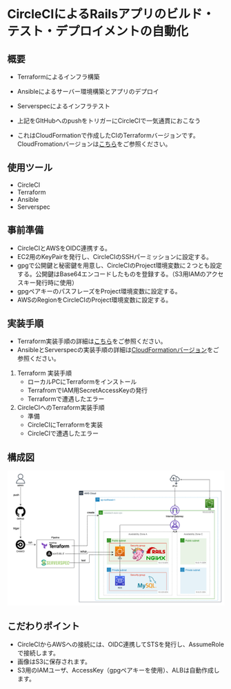 # CircleCIによるRailsアプリのビルド・テスト・デプロイメントの自動化
## 概要
- Terraformによるインフラ構築
- Ansibleによるサーバー環境構築とアプリのデプロイ
- Serverspecによるインフラテスト
- 上記をGItHubへのpushをトリガーにCircleCIで一気通貫におこなう

- これはCloudFormationで作成したCIのTerraformバージョンです。CloudFromationバージョンは[こちら](https://github.com/mkmmr/circleci-practice/)をご参照ください。

## 使用ツール
- CircleCI
- Terraform
- Ansible
- Serverspec

## 事前準備
- CircleCIとAWSをOIDC連携する。
- EC2用のKeyPairを発行し、CircleCIのSSHパーミッションに設定する。
- gpgで公開鍵と秘密鍵を用意し、CircleCIのProject環境変数に２つとも設定する。公開鍵はBase64エンコードしたものを登録する。（S3用IAMのアクセスキー発行時に使用）
- gpgペアキーのパスフレーズをProject環境変数に設定する。
- AWSのRegionをCircleCIのProject環境変数に設定する。

## 実装手順
- Terraform実装手順の詳細は[こちら](https://github.com/mkmmr/aws-practice/blob/main/lecture13-Terraform-ver.md)をご参照ください。
- AnsibleとServerspecの実装手順の詳細は[CloudFormationバージョン](https://github.com/mkmmr/aws-practice/blob/main/lecture13-CloudFormation-ver.md)をご参照ください。

1. Terraform 実装手順
    - ローカルPCにTerraformをインストール
    - TerrafromでIAM用SecretAccessKeyの発行
    - Terraformで遭遇したエラー
2. CircleCIへのTerraform実装手順
    - 準備
    - CircleCIにTerraformを実装
    - CircleCIで遭遇したエラー

## 構成図
![CircleCI自動化の構成図](https://github.com/mkmmr/aws-practice/blob/main/images/aws_lecture13_Terraform_12diagram.png)

## こだわりポイント
- CircleCIからAWSへの接続には、OIDC連携してSTSを発行し、AssumeRoleで接続します。
- 画像はS3に保存されます。
- S3用のIAMユーザ、AccessKey（gpgペアキーを使用）、ALBは自動作成します。
